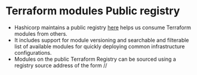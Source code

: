 # Terraform modules Public registry
- Hashicorp maintains a public registry [here](https://registry.terraform.io/browse/modules) helps us consume Terraform modules from others.
-  It includes support for module versioning and searchable and filterable list of available modules for quickly deploying common infrastructure configurations.
- Modules on the public Terraform Registry can be sourced using a registry source address of the form <NAMESPACE>/<NAME>/<PROVIDER>